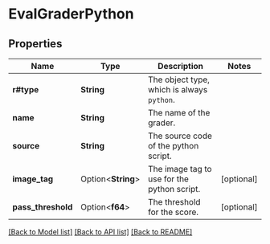 # EvalGraderPython

## Properties

Name | Type | Description | Notes
------------ | ------------- | ------------- | -------------
**r#type** | **String** | The object type, which is always `python`. | 
**name** | **String** | The name of the grader. | 
**source** | **String** | The source code of the python script. | 
**image_tag** | Option<**String**> | The image tag to use for the python script. | [optional]
**pass_threshold** | Option<**f64**> | The threshold for the score. | [optional]

[[Back to Model list]](../README.md#documentation-for-models) [[Back to API list]](../README.md#documentation-for-api-endpoints) [[Back to README]](../README.md)


